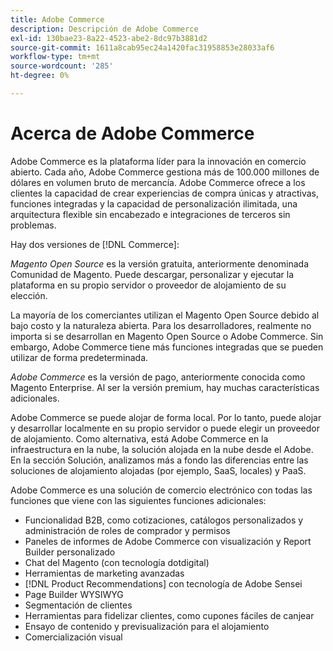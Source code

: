 ```yaml
---
title: Adobe Commerce
description: Descripción de Adobe Commerce
exl-id: 130bae23-8a22-4523-abe2-8dc97b3881d2
source-git-commit: 1611a8cab95ec24a1420fac31958853e28033af6
workflow-type: tm+mt
source-wordcount: '285'
ht-degree: 0%

---
```


# Acerca de Adobe Commerce

Adobe Commerce es la plataforma líder para la innovación en comercio abierto. Cada año, Adobe Commerce gestiona más de 100.000 millones de dólares en volumen bruto de mercancía. Adobe Commerce ofrece a los clientes la capacidad de crear experiencias de compra únicas y atractivas, funciones integradas y la capacidad de personalización ilimitada, una arquitectura flexible sin encabezado e integraciones de terceros sin problemas.

Hay dos versiones de [!DNL Commerce]:

_Magento Open Source_ es la versión gratuita, anteriormente denominada Comunidad de Magento. Puede descargar, personalizar y ejecutar la plataforma en su propio servidor o proveedor de alojamiento de su elección.

La mayoría de los comerciantes utilizan el Magento Open Source debido al bajo costo y la naturaleza abierta. Para los desarrolladores, realmente no importa si se desarrollan en Magento Open Source o Adobe Commerce. Sin embargo, Adobe Commerce tiene más funciones integradas que se pueden utilizar de forma predeterminada.

_Adobe Commerce_ es la versión de pago, anteriormente conocida como Magento Enterprise. Al ser la versión premium, hay muchas características adicionales.

Adobe Commerce se puede alojar de forma local. Por lo tanto, puede alojar y desarrollar localmente en su propio servidor o puede elegir un proveedor de alojamiento. Como alternativa, está Adobe Commerce en la infraestructura en la nube, la solución alojada en la nube desde el Adobe. En la sección Solución, analizamos más a fondo las diferencias entre las soluciones de alojamiento alojadas (por ejemplo, SaaS, locales) y PaaS.

Adobe Commerce es una solución de comercio electrónico con todas las funciones que viene con las siguientes funciones adicionales:

- Funcionalidad B2B, como cotizaciones, catálogos personalizados y administración de roles de comprador y permisos
- Paneles de informes de Adobe Commerce con visualización y Report Builder personalizado
- Chat del Magento (con tecnología dotdigital)
- Herramientas de marketing avanzadas
- [!DNL Product Recommendations] con tecnología de Adobe Sensei
- Page Builder WYSIWYG
- Segmentación de clientes
- Herramientas para fidelizar clientes, como cupones fáciles de canjear
- Ensayo de contenido y previsualización para el alojamiento
- Comercialización visual
